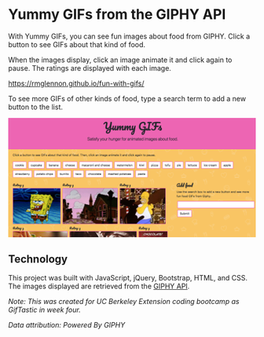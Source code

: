 # Yummy GIFs from the GIPHY API

With Yummy GIFs, you can see fun images about food from GIPHY. Click a button to see GIFs about that kind of food. 

When the images display, click an image animate it and click again to pause. The ratings are displayed with each image.

https://rmglennon.github.io/fun-with-gifs/

To see more GIFs of other kinds of food, type a search term to add a new button to the list.

![Screenshot of GIPHY app](gif-screenshot.png)

## Technology

This project was built with JavaScript, jQuery, Bootstrap, HTML, and CSS. The images displayed are retrieved from the [GIPHY API](https://developers.giphy.com/).

_Note: This was created for UC Berkeley Extension coding bootcamp as GifTastic in week four._

_Data attribution: Powered By GIPHY_
